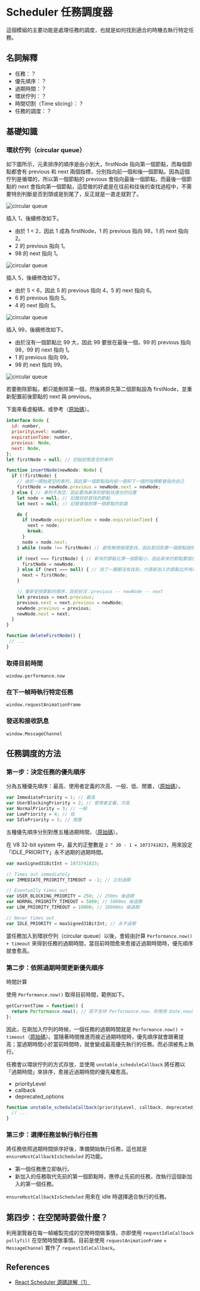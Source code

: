 # Scheduler 任務調度器

這個模組的主要功能是處理任務的調度，也就是如何找到適合的時機去執行特定任務。

## 名詞解釋

- 任務：？
- 優先順序：？
- 過期時間：？
- 環狀佇列：？
- 時間切割（Time slicing）：？
- 任務的調度：？

## 基礎知識

### 環狀佇列（circular queue）

如下圖所示，元素排序的順序是由小到大，firstNode 指向第一個節點，而每個節點都會有 previous 和 next 兩個指標，分別指向前一個和後一個節點。因為這個佇列是循環的，所以第一個節點的 previous 會指向最後一個節點，而最後一個節點的 next 會指向第一個節點，這麼做的好處是在往前和往後的查找過程中，不需要特別判斷是否到頭或是到尾了，反正就是一直走就對了。

![circular queue](https://cythilya.github.io/assets/react-core/circular_queue_initial.png)

插入 1，後續修改如下。

- 由於 1 < 2，因此 1 成為 firstNode，1 的 previous 指向 98，1 的 next 指向 2。
- 2 的 previous 指向 1。
- 98 的 next 指向 1。

![circular queue](https://cythilya.github.io/assets/react-core/circular_queue_insert_1.png)

插入 5，後續修改如下。

- 由於 5 < 6，因此 5 的 previous 指向 4，5 的 next 指向 6。
- 6 的 previous 指向 5。
- 4 的 next 指向 5。

![circular queue](https://cythilya.github.io/assets/react-core/circular_queue_insert_5.png)

插入 99，後續修改如下。

- 由於沒有一個節點比 99 大，因此 99 要放在最後一個，99 的 previous 指向 98，99 的 next 指向 1。
- 1 的 previous 指向 99。
- 98 的 next 指向 99。

![circular queue](https://cythilya.github.io/assets/react-core/circular_queue_insert_99.png)

若要刪除節點，都只能刪除第一個，然後將原先第二個節點設為 firstNode，並重新配置前後節點的 next 與 previous。

下面來看虛擬碼，或參考（[原始碼](https://github.com/facebook/react/blob/master/packages/scheduler/src/Scheduler.js#L302)）。

```javascript
interface Node {
  id: number,
  priorityLevel: number,
  expirationTime: number,
  previous: Node,
  next: Node,
};
let firstNode = null; // 初始狀態是空的串列

function insertNode(newNode: Node) {
  if (!firstNode) {
    // 由於一開始是空的串列，因此第一個節點指向前一個和下一個的指標都會指向自己
    firstNode = newNode.previous = newNode.next = newNode;
  } else { // 串列不為空，因此要為新來的節點找適合的位置
    let node = null; // 記錄目前查找的節點
    let next = null; // 記錄會插到哪一個節點的前面

    do {
      if (newNode.expirationTime < node.expirationTime) {
        next = node;
        break;
      }
      node = node.next;
    } while (node !== firstNode) // 避免無限循環查找，因此若回到第一個節點就停下來

    if (next === firstNode) { // 新來的節點比第一個節點小，因此新來的節點要插在第一個節點之前，亦即新來的節點成為第一個節點
      firstNode = newNode;
    } else if (next === null) { // 找了一圈都沒有找到，代表新加入的節點比所有節點的 expirationTime 都大，因此要排在最後面
      next = firstNode;
    }

    // 重新安排節點的順序，目前狀況：previous -- newNode -- next
    let previous = next.previous;
    previous.next = next.previous = newNode;
    newNode.previous = previous;
    newNode.next = next;
  }
}

function deleteFirstNode() {
 // ...
}
```

### 取得目前時間

`window.performance.now`

### 在下一幀時執行特定任務

`window.requestAnimationFrame`

### 發送和接收訊息

`window.MessageChannel`

## 任務調度的方法

### 第一步：決定任務的優先順序

分為五種優先順序：最高、使用者定義的次高、一般、低、閒置，（[原始碼](https://github.com/facebook/react/blob/master/packages/scheduler/src/Scheduler.js#L21)）。

```javascript
var ImmediatePriority = 1; // 最高
var UserBlockingPriority = 2; // 使用者定義，次高
var NormalPriority = 3; // 一般
var LowPriority = 4; // 低
var IdlePriority = 5; // 閒置
```

五種優先順序分別對應五種過期時間，（[原始碼](https://github.com/facebook/react/blob/master/packages/scheduler/src/Scheduler.js#L30)）。

在 V8 32-bit system 中，最大的正整數是 `2 ^ 30 - 1 = 1073741823`，用來設定「IDLE_PRIORITY」永不過期的過期時間。

```javascript
var maxSigned31BitInt = 1073741823;

// Times out immediately
var IMMEDIATE_PRIORITY_TIMEOUT = -1; // 立刻過期

// Eventually times out
var USER_BLOCKING_PRIORITY = 250; // 250ms 後過期
var NORMAL_PRIORITY_TIMEOUT = 5000; // 5000ms 後過期
var LOW_PRIORITY_TIMEOUT = 10000; // 10000ms 後過期

// Never times out
var IDLE_PRIORITY = maxSigned31BitInt; // 永不過期
```

當任務加入到環狀佇列（circular queue）以後，會經由計算 `Performance.now() + timeout` 來得到任務的過期時間，當目前時間愈來愈接近過期時間時，優先順序就會愈高。

### 第二步：依照過期時間更新優先順序

時間計算

使用 `Performance.now()` 取得目前時間，範例如下。

```javascript
getCurrentTime = function() {
  return Performance.now(); // 若不支持 Performance.now，則使用 Date.now() 作為 fallback
};
```

因此，在剛加入佇列的時候，一個任務的過期時間就是 `Performance.now() + timeout`（[原始碼](https://github.com/facebook/react/blob/master/packages/scheduler/src/Scheduler.js#L302)）。當隨著時間推進而接近過期時間時，優先順序就會跟著提高；當過期時間小於當前時間時，就會變成最高優先執行的任務。而必須被馬上執行。

任務會以環狀佇列的方式存放，並使用 `unstable_scheduleCallback` 將任務以「過期時間」來排序，愈接近過期時間的優先權愈高。

- priorityLevel
- callback
- deprecated_options

```javascript
function unstable_scheduleCallback(priorityLevel, callback, deprecated_options) {
  // ...
}
```

### 第三步：選擇任務並執行執行任務

將任務依照過期時間排序好後，準備開始執行任務，這也就是 `ensureHostCallbackIsScheduled` 的功能。

- 第一個任務應立即執行。
- 新加入的任務取代先前的第一個節點時，應停止先前的任務，改執行這個新加入的第一個任務。

`ensureHostCallbackIsScheduled` 用來在 idle 時選擇適合執行的任務。

## 第四步：在空閒時要做什麼？

利用瀏覽器在每一幀繪製完成的空閒時間做事情，亦即使用 `requestIdleCallback pollyfill` 在空閒時間做事情。目前是使用 `requestAnimationFrame` + `MessageChannel` 實作了 `requestIdleCallback`。

## References

- [React Scheduler 源碼詳解（1）](https://juejin.im/post/5c32c0c86fb9a049b7808665)

<!--
```javascript
```

，（[原始碼](https://github.com/facebook/react/blob/master/packages/scheduler/src/Scheduler.js#L)）。

-->
